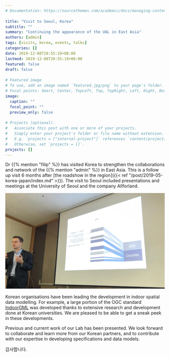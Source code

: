 ```yaml
---
# Documentation: https://sourcethemes.com/academic/docs/managing-content/

title: "Visit to Seoul, Korea"
subtitle: ""
summary: "Continuing the appearance of the UAL in East Asia"
authors: [admin]
tags: [visits, korea, events, talks]
categories: []
date: 2019-12-08T20:55:19+08:00
lastmod: 2019-12-08T20:55:19+08:00
featured: false
draft: false

# Featured image
# To use, add an image named `featured.jpg/png` to your page's folder.
# Focal points: Smart, Center, TopLeft, Top, TopRight, Left, Right, BottomLeft, Bottom, BottomRight.
image:
  caption: ""
  focal_point: ""
  preview_only: false

# Projects (optional).
#   Associate this post with one or more of your projects.
#   Simply enter your project's folder or file name without extension.
#   E.g. `projects = ["internal-project"]` references `content/project/deep-learning/index.md`.
#   Otherwise, set `projects = []`.
projects: []
---
```


Dr {{% mention "filip" %}} has visited Korea to strengthen the collaborations and network of the {{% mention "admin" %}} in East Asia.
This is a follow up visit 6 months after [the roadshow in the region]({{< ref "/post/2019-05-korea-japan/index.md" >}}).
The visit to Seoul included presentations and meetings at the University of Seoul and the company Allforland.

![](1.jpg)

Korean organisations have been leading the development in indoor spatial data modelling.
For example, a large portion of the OGC standard [IndoorGML](http://www.indoorgml.net) was developed thanks to extensive research and development done at Korean universities.
We are pleased to be able to get a sneak peek in these developments.

Previous and current work of our Lab has been presented.
We look forward to collaborate and learn more from our Korean partners, and to contribute with our expertise in developing specifications and data models.

감사합니다.
